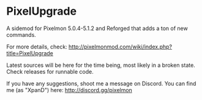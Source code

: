 # PixelUpgrade
A sidemod for Pixelmon 5.0.4-5.1.2 and Reforged that adds a ton of new commands.

For more details, check:
http://pixelmonmod.com/wiki/index.php?title=PixelUpgrade

Latest sources will be here for the time being, most likely in a broken state. Check releases for runnable code.

If you have any suggestions, shoot me a message on Discord. You can find me (as "XpanD") here:
http://discord.gg/pixelmon